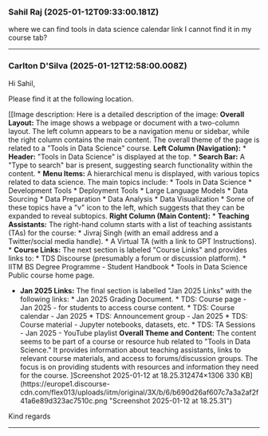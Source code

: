 ### Sahil Raj  (2025-01-12T09:33:00.181Z)

where we can find tools in data science calendar link I cannot find it in my
course tab?


---
### Carlton D'Silva (2025-01-12T12:58:00.008Z)

Hi Sahil,

Please find it at the following location.

[[Image description: Here is a detailed description of the image: **Overall
Layout:** The image shows a webpage or document with a two-column layout. The
left column appears to be a navigation menu or sidebar, while the right column
contains the main content. The overall theme of the page is related to a
"Tools in Data Science" course. **Left Column (Navigation):** * **Header:**
"Tools in Data Science" is displayed at the top. * **Search Bar:** A "Type to
search" bar is present, suggesting search functionality within the content. *
**Menu Items:** A hierarchical menu is displayed, with various topics related
to data science. The main topics include: * Tools in Data Science *
Development Tools * Deployment Tools * Large Language Models * Data Sourcing *
Data Preparation * Data Analysis * Data Visualization * Some of these topics
have a "v" icon to the left, which suggests that they can be expanded to
reveal subtopics. **Right Column (Main Content):** * **Teaching Assistants:**
The right-hand column starts with a list of teaching assistants (TAs) for the
course: * Jivraj Singh (with an email address and a Twitter/social media
handle). * A Virtual TA (with a link to GPT Instructions). * **Course Links:**
The next section is labeled "Course Links" and provides links to: * TDS
Discourse (presumably a forum or discussion platform). * IITM BS Degree
Programme - Student Handbook * Tools in Data Science Public course home page.
* **Jan 2025 Links:** The final section is labelled "Jan 2025 Links" with the
following links: * Jan 2025 Grading Document. * TDS: Course page - Jan 2025 -
for students to access course content. * TDS: Course calendar - Jan 2025 *
TDS: Announcement group - Jan 2025 * TDS: Course material - Jupyter notebooks,
datasets, etc. * TDS: TA Sessions - Jan 2025 - YouTube playlist **Overall
Theme and Content:** The content seems to be part of a course or resource hub
related to "Tools in Data Science." It provides information about teaching
assistants, links to relevant course materials, and access to
forums/discussion groups. The focus is on providing students with resources
and information they need for the course. ]Screenshot 2025-01-12 at
18.25.312474×1306 330 KB](https://europe1.discourse-
cdn.com/flex013/uploads/iitm/original/3X/b/6/b690d26af607c7a3a2af2f41a6e89d323ac7510c.png
"Screenshot 2025-01-12 at 18.25.31")

Kind regards


---
